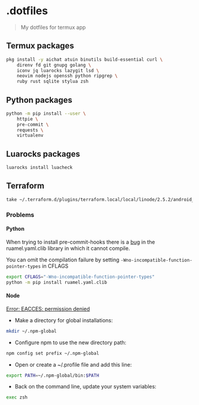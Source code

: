 # .dotfiles
> My dotfiles for termux app

## Termux packages

```bash
pkg install -y aichat atuin binutils build-essential curl \
    direnv fd git gnupg golang \
    iconv jq luarocks lazygit lsd \
    neovim nodejs openssh python ripgrep \
    ruby rust sqlite stylua zsh
```

## Python packages

```bash
python -m pip install --user \
    httpie \
    pre-commit \
    requests \
    virtualenv
```

## Luarocks packages

```bash
luarocks install luacheck
```

## Terraform
```bash
take ~/.terraform.d/plugins/terraform.local/local/linode/2.5.2/android_arm64
```

### Problems

#### Python

When trying to install pre-commit-hooks there is a [bug](https://github.com/termux/termux-packages/issues/16746)
in the ruamel.yaml.clib library in which it cannot
compile.

You can omit the compilation failure by setting
`-Wno-incompatible-function-pointer-types` in CFLAGS

```bash
export CFLAGS="-Wno-incompatible-function-pointer-types"
python -m pip install ruamel.yaml.clib
```

#### Node
[Error: EACCES: permission denied](https://stackoverflow.com/a/49714908)

- Make a directory for global installations:
```bash
mkdir ~/.npm-global
```
- Configure npm to use the new directory path:
```bash
npm config set prefix ~/.npm-global
```
- Open or create a ~/.profile file and add this line:
```bash
export PATH=~/.npm-global/bin:$PATH
```
- Back on the command line, update your system variables:
```bash
exec zsh
```
